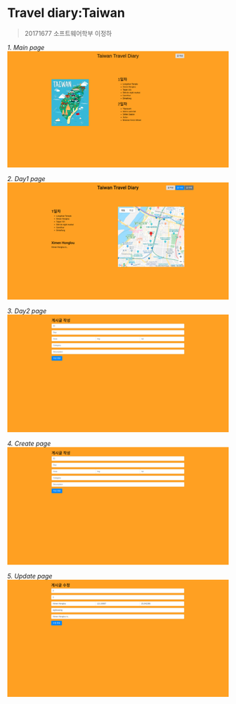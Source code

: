 # Travel diary:Taiwan

> 20171677
소프트웨어학부
이정하

*1. Main page*
<img src="./After_img/스크린샷, 2019-11-25 00-30-19.png">

*2. Day1 page*
<img src="./After_img/스크린샷, 2019-11-25 00-33-05.png">

*3. Day2 page*
<img src="./After_img/스크린샷, 2019-11-25 00-33-14.png">

*4. Create page*
<img src="./After_img/스크린샷, 2019-11-25 00-33-14.png">

*5. Update page*
<img src="./After_img/스크린샷, 2019-11-25 00-33-29.png">
